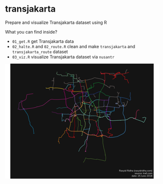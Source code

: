 # transjakarta
Prepare and visualize Transjakarta dataset using R

What you can find inside?

* `01_get.R` get Transjakarta data
* `02_halte.R` and `02_route.R` clean and make `transjakarta` and `transjakarta_route` dataset
* `03_viz.R` visualize Transjakarta dataset via `nusantr`

![](https://raw.githubusercontent.com/rasyidstat/rasyidstat.github.io/master/images/datakepo/tj/tj_route.png)